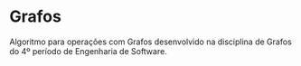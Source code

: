 # Grafos

Algoritmo para operações com Grafos desenvolvido na disciplina de Grafos do 4º período de Engenharia de Software.
